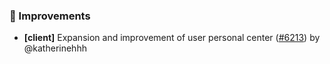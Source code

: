 ### 🚀 Improvements

- **[client]** Expansion and improvement of user personal center ([#6213](https://github.com/nocobase/nocobase/pull/6213)) by @katherinehhh

